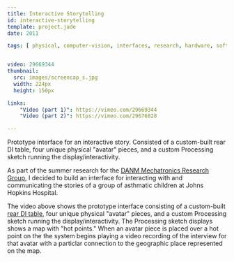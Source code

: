 ```yaml
---
title: Interactive Storytelling
id: interactive-storytelling
template: project.jade
date: 2011

tags: [ physical, computer-vision, interfaces, research, hardware, software, installation, mechatronics, processing ]


video: 29669344
thumbnail:
  src: images/screencap_s.jpg
  width: 224px
  height: 150px

links:
    "Video (part 1)": https://vimeo.com/29669344
    "Video (part 2)": https://vimeo.com/29676828

---
```


Prototype interface for an interactive story. Consisted of a custom-built rear DI table, four unique physical "avatar" pieces, and a custom Processing sketch running the display/interactivity.

As part of the summer research for the [DANM Mechatronics Research Group]("http://danm.ucsc.edu/research/mechatronics/idl2011"), I decided to build an interface for interacting with and communicating the stories of a group of asthmatic children at Johns Hopkins Hospital.

The video above shows the prototype interface consisting of a custom-built [rear DI table]("http://www.peauproductions.com/reardi.html"), four unique physical "avatar" pieces, and a custom Processing sketch running the display/interactivity. The Processing sketch displays shows a map with "hot points." When an avatar piece is placed over a hot point on the the system begins playing a video recording of the interview for that avatar with a particlar connection to the geographic place represented on the map.
